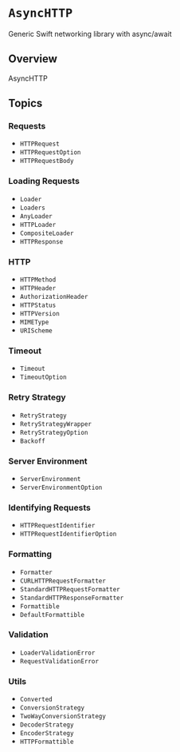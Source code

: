 # ``AsyncHTTP``

Generic Swift networking library with async/await

## Overview

AsyncHTTP

## Topics

### Requests

- ``HTTPRequest``
- ``HTTPRequestOption``
- ``HTTPRequestBody``

### Loading Requests

- ``Loader``
- ``Loaders``
- ``AnyLoader``
- ``HTTPLoader``
- ``CompositeLoader``
- ``HTTPResponse``

### HTTP

- ``HTTPMethod``
- ``HTTPHeader``
- ``AuthorizationHeader``
- ``HTTPStatus``
- ``HTTPVersion``
- ``MIMEType``
- ``URIScheme``

### Timeout

- ``Timeout``
- ``TimeoutOption``

### Retry Strategy

- ``RetryStrategy``
- ``RetryStrategyWrapper``
- ``RetryStrategyOption``
- ``Backoff``

### Server Environment

- ``ServerEnvironment``
- ``ServerEnvironmentOption``

### Identifying Requests

- ``HTTPRequestIdentifier``
- ``HTTPRequestIdentifierOption``

### Formatting

- ``Formatter``
- ``CURLHTTPRequestFormatter``
- ``StandardHTTPRequestFormatter``
- ``StandardHTTPResponseFormatter``
- ``Formattible``
- ``DefaultFormattible``

### Validation

- ``LoaderValidationError``
- ``RequestValidationError``

### Utils

- ``Converted``
- ``ConversionStrategy``
- ``TwoWayConversionStrategy``
- ``DecoderStrategy``
- ``EncoderStrategy``
- ``HTTPFormattible``
